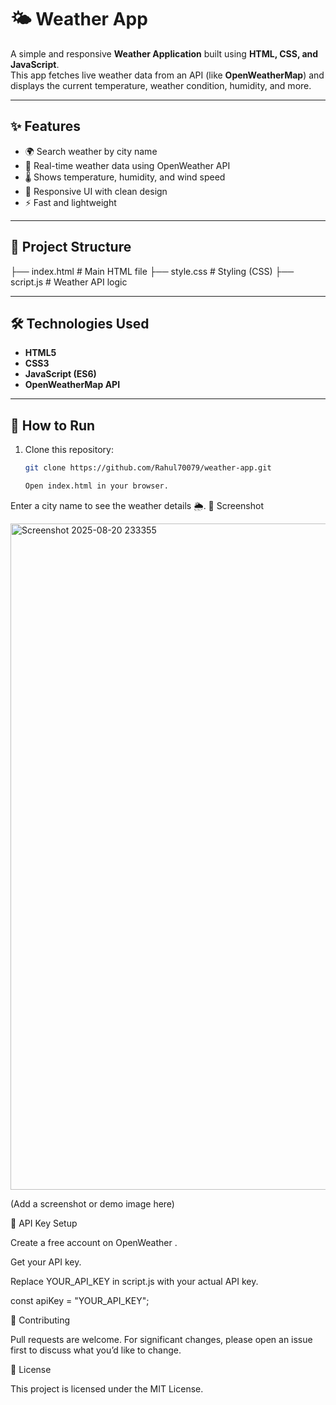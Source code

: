 # 🌤️ Weather App

A simple and responsive **Weather Application** built using **HTML, CSS, and JavaScript**.  
This app fetches live weather data from an API (like **OpenWeatherMap**) and displays the current temperature, weather condition, humidity, and more.  

---

## ✨ Features
- 🌍 Search weather by city name
- 📡 Real-time weather data using OpenWeather API
- 🌡️ Shows temperature, humidity, and wind speed
- 🎨 Responsive UI with clean design
- ⚡ Fast and lightweight

---

## 📂 Project Structure
├── index.html # Main HTML file
├── style.css # Styling (CSS)
├── script.js # Weather API logic


---

## 🛠️ Technologies Used
- **HTML5**
- **CSS3**
- **JavaScript (ES6)**
- **OpenWeatherMap API**

---

## 🚀 How to Run
1. Clone this repository:
   ```bash
   git clone https://github.com/Rahul70079/weather-app.git

   Open index.html in your browser.

Enter a city name to see the weather details 🌦️.
📸 Screenshot

<img width="1412" height="1066" alt="Screenshot 2025-08-20 233355" src="https://github.com/user-attachments/assets/eec110a6-6c84-49dc-87cb-c2c6ccc166f1" />

(Add a screenshot or demo image here)

🔑 API Key Setup

Create a free account on OpenWeather
.

Get your API key.

Replace YOUR_API_KEY in script.js with your actual API key.

const apiKey = "YOUR_API_KEY";

🤝 Contributing

Pull requests are welcome. For significant changes, please open an issue first to discuss what you’d like to change.

📄 License

This project is licensed under the MIT License.


